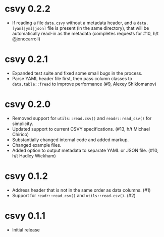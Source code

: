 # csvy 0.2.2

 * If reading a file `data.csvy` without a metadata header, and a `data.[yaml|yml|json]` file is present (in the same directory), that will be automatically read-in as the metadata (completes requests for #10, h/t @jonocarroll)

# csvy 0.2.1

 * Expanded test suite and fixed some small bugs in the process.
 * Parse YAML header file first, then pass column classes to `data.table::fread` to improve performance (#9, Alexey Shiklomanov)

# csvy 0.2.0

 * Removed support for `utils::read.csv()` and `readr::read_csv()` for simplicity.
 * Updated support to current CSVY specifications. (#13, h/t Michael Chirico)
 * Substantially changed internal code and added markup.
 * Changed example files.
 * Added option to output metadata to separate YAML or JSON file. (#10, h/t Hadley Wickham)

# csvy 0.1.2

 * Address header that is not in the same order as data columns. (#1)
 * Support for `readr::read_csv()` and `utils::read.csv()`. (#2)

# csvy 0.1.1

 * Initial release
